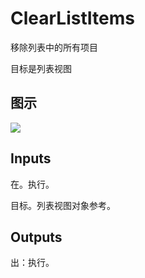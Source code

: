 # ClearListItems

移除列表中的所有项目

目标是列表视图

## 图示

![]($-20221218-19441223.png)

## Inputs

在。执行。

目标。列表视图对象参考。  

## Outputs

出：执行。
